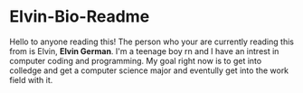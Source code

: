 # Elvin-Bio-Readme

Hello to anyone reading this! The person who your are currently reading this from is Elvin, **Elvin German**. I'm a teenage boy rn and I have an intrest in computer coding and programming. My goal right now is to get into colledge and get a computer science major and eventully get into the work field with it.
